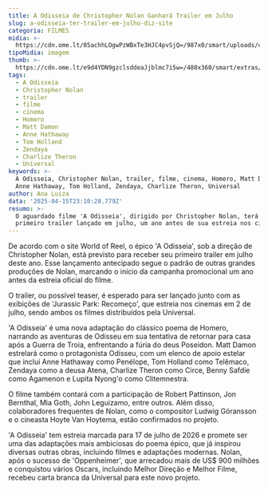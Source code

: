```yaml
---
title: A Odisseia de Christopher Nolan Ganhará Trailer em Julho
slug: a-odisseia-ter-trailer-em-julho-diz-site
categoria: FILMES
midia: >-
  https://cdn.ome.lt/05achhLOgwPzWBxTe3HJC4pvSjQ=/987x0/smart/uploads/conteudo/fotos/Design_sem_nome_-_2025-04-15T193138.729.png
tipoMidia: imagem
thumb: >-
  https://cdn.ome.lt/e9d4YDN9gzclsddeaJjblmc7i5w=/480x360/smart/extras/conteudos/Design_sem_nome_-_2025-04-15T193138.729.png
tags:
  - A Odisseia
  - Christopher Nolan
  - trailer
  - filme
  - cinema
  - Homero
  - Matt Damon
  - Anne Hathaway
  - Tom Holland
  - Zendaya
  - Charlize Theron
  - Universal
keywords: >-
  A Odisseia, Christopher Nolan, trailer, filme, cinema, Homero, Matt Damon,
  Anne Hathaway, Tom Holland, Zendaya, Charlize Theron, Universal
author: Ana Luiza
data: '2025-04-15T23:10:28.779Z'
resumo: >-
  O aguardado filme 'A Odisseia', dirigido por Christopher Nolan, terá seu
  primeiro trailer lançado em julho, um ano antes de sua estreia nos cinemas.
---
```


De acordo com o site World of Reel, o épico 'A Odisseia', sob a direção de Christopher Nolan, está previsto para receber seu primeiro trailer em julho deste ano. Esse lançamento antecipado segue o padrão de outras grandes produções de Nolan, marcando o início da campanha promocional um ano antes da estreia oficial do filme.

O trailer, ou possível teaser, é esperado para ser lançado junto com as exibições de 'Jurassic Park: Recomeço', que estreia nos cinemas em 2 de julho, sendo ambos os filmes distribuídos pela Universal.

'A Odisseia' é uma nova adaptação do clássico poema de Homero, narrando as aventuras de Odisseu em sua tentativa de retornar para casa após a Guerra de Troia, enfrentando a fúria do deus Poseidon. Matt Damon estrelará como o protagonista Odisseu, com um elenco de apoio estelar que inclui Anne Hathaway como Penélope, Tom Holland como Telêmaco, Zendaya como a deusa Atena, Charlize Theron como Circe, Benny Safdie como Agamenon e Lupita Nyong'o como Clitemnestra.

O filme também contará com a participação de Robert Pattinson, Jon Bernthal, Mia Goth, John Leguizamo, entre outros. Além disso, colaboradores frequentes de Nolan, como o compositor Ludwig Göransson e o cineasta Hoyte Van Hoytema, estão confirmados no projeto.

'A Odisseia' tem estreia marcada para 17 de julho de 2026 e promete ser uma das adaptações mais ambiciosas do poema épico, que já inspirou diversas outras obras, incluindo filmes e adaptações modernas. Nolan, após o sucesso de 'Oppenheimer', que arrecadou mais de US$ 900 milhões e conquistou vários Oscars, incluindo Melhor Direção e Melhor Filme, recebeu carta branca da Universal para este novo projeto.
